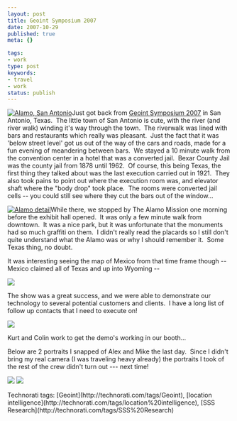 ```yaml
---
layout: post
title: Geoint Symposium 2007
date: 2007-10-29
published: true
meta: {}

tags:
- work
type: post
keywords:
- travel
- work
status: publish
---
```



[![Alamo, San Antonio](http://media.eick.us/2011/05/1761953089_46827d0208.jpg)](http://www.flickr.com/photos/19429588@N00/1761953089/ "Alamo, San Antonio")Just got back from [Geoint Symposium 2007](http://www.geoint2007.com/) in San Antonio, Texas.  The little town of San Antonio is cute, with the river (and river walk) winding it's way through the town.  The riverwalk was lined with bars and restaurants which really was pleasant.  Just the fact that it was 'below street level' got us out of the way of the cars and roads, made for a fun evening of meandering between bars.  We stayed a 10 minute walk from the convention center in a hotel that was a converted jail.  Bexar County Jail was the county jail from 1878 until 1962.  Of course, this being Texas, the first thing they talked about was the last execution carried out in 1921.  They also took pains to point out where the execution room was, and elevator shaft where the "body drop" took place.  The rooms were converted jail cells -- you could still see where they cut the bars out of the window...



[![Alamo detail](http://media.eick.us/2011/05/1762743542_99767efeda.jpg)](http://www.flickr.com/photos/19429588@N00/1762743542/ "Alamo detail")While there, we stopped by The Alamo Mission one morning before the exhibit hall opened.  It was only a few minute walk from downtown.  It was a nice park, but it was unfortunate that the monuments had so much graffiti on them.  I didn't really read the placards so I still don't quite understand what the Alamo was or why I should remember it.  Some Texas thing, no doubt.



It was interesting seeing the map of Mexico from that time frame though -- Mexico claimed all of Texas and up into Wyoming --



[![](http://media.eick.us/2011/05/Wpdms_republic_of_texas.png)](http://media.eick.us/2011/05/Wpdms_republic_of_texas.png)



The show was a great success, and we were able to demonstrate our technology to several potential customers and clients.  I have a long list of follow up contacts that I need to execute on!



![](http://media.eick.us/2011/05/1762916816_e16a9cf6f5.jpg)



Kurt and Colin work to get the demo's working in our booth...



Below are 2 portraits I snapped of Alex and Mike the last day.  Since I didn't bring my real camera (I was traveling heavy already) the portraits I took of the rest of the crew didn't turn out --- next time!



[![](http://media.eick.us/2011/05/1762903154_825ed94862_m.jpg)](http://farm3.static.flickr.com/2234/1762903154_825ed94862.jpg) [![](http://media.eick.us/2011/05/1762884640_7dd66a7aae_m.jpg)](http://farm3.static.flickr.com/2079/1762884640_7dd66a7aae_b.jpg)

<div class="wlWriterSmartContent" style="margin: 0px;padding: 0px">Technorati tags: [Geoint](http://technorati.com/tags/Geoint), [location intelligence](http://technorati.com/tags/location%20intelligence), [SSS Research](http://technorati.com/tags/SSS%20Research)</div>
